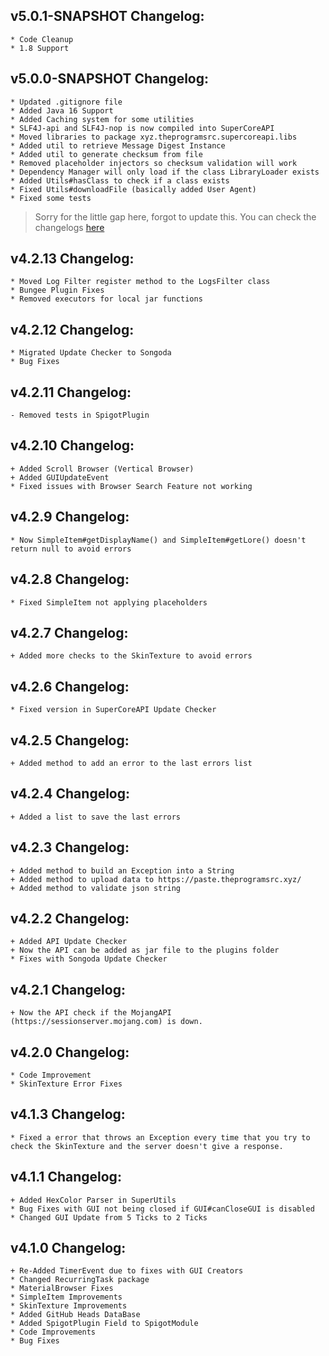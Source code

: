 ## v5.0.1-SNAPSHOT Changelog:
```
* Code Cleanup
* 1.8 Support
```

## v5.0.0-SNAPSHOT Changelog:
```
* Updated .gitignore file
* Added Java 16 Support
* Added Caching system for some utilities
* SLF4J-api and SLF4J-nop is now compiled into SuperCoreAPI
* Moved libraries to package xyz.theprogramsrc.supercoreapi.libs
* Added util to retrieve Message Digest Instance
* Added util to generate checksum from file
* Removed placeholder injectors so checksum validation will work
* Dependency Manager will only load if the class LibraryLoader exists
* Added Utils#hasClass to check if a class exists
* Fixed Utils#downloadFile (basically added User Agent)
* Fixed some tests
```

> Sorry for the little gap here, forgot to update this. You can check the changelogs [here](https://github.com/TheProgramSrc/SuperCoreAPI/releases)

## v4.2.13 Changelog:
```
* Moved Log Filter register method to the LogsFilter class
* Bungee Plugin Fixes
* Removed executors for local jar functions
```

## v4.2.12 Changelog:
```
* Migrated Update Checker to Songoda
* Bug Fixes
```

## v4.2.11 Changelog:
```
- Removed tests in SpigotPlugin
```

## v4.2.10 Changelog:
```
+ Added Scroll Browser (Vertical Browser)
+ Added GUIUpdateEvent
* Fixed issues with Browser Search Feature not working
```

## v4.2.9 Changelog:
```
* Now SimpleItem#getDisplayName() and SimpleItem#getLore() doesn't return null to avoid errors 
```

## v4.2.8 Changelog:
```
* Fixed SimpleItem not applying placeholders 
```

## v4.2.7 Changelog:
```
+ Added more checks to the SkinTexture to avoid errors 
```

## v4.2.6 Changelog:
```
* Fixed version in SuperCoreAPI Update Checker
```

## v4.2.5 Changelog:
```
+ Added method to add an error to the last errors list
```

## v4.2.4 Changelog:
```
+ Added a list to save the last errors
```

## v4.2.3 Changelog:
```
+ Added method to build an Exception into a String
+ Added method to upload data to https://paste.theprogramsrc.xyz/
+ Added method to validate json string
```

## v4.2.2 Changelog:
```
+ Added API Update Checker
+ Now the API can be added as jar file to the plugins folder
* Fixes with Songoda Update Checker
```

## v4.2.1 Changelog:
```
+ Now the API check if the MojangAPI (https://sessionserver.mojang.com) is down.
```

## v4.2.0 Changelog:
```
* Code Improvement
* SkinTexture Error Fixes
```

## v4.1.3 Changelog:
```
* Fixed a error that throws an Exception every time that you try to check the SkinTexture and the server doesn't give a response.
```

## v4.1.1 Changelog:
```
+ Added HexColor Parser in SuperUtils
* Bug Fixes with GUI not being closed if GUI#canCloseGUI is disabled
* Changed GUI Update from 5 Ticks to 2 Ticks
```

## v4.1.0 Changelog:
```
+ Re-Added TimerEvent due to fixes with GUI Creators
* Changed RecurringTask package
* MaterialBrowser Fixes
* SimpleItem Improvements
* SkinTexture Improvements
* Added GitHub Heads DataBase
* Added SpigotPlugin Field to SpigotModule
* Code Improvements
* Bug Fixes
```
